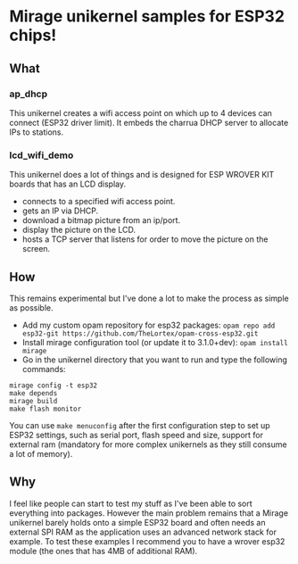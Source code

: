 # Mirage unikernel samples for ESP32 chips!

## What

### ap_dhcp

This unikernel creates a wifi access point on which up to 4 devices can connect (ESP32 driver limit). 
It embeds the charrua DHCP server to allocate IPs to stations.

### lcd_wifi_demo

This unikernel does a lot of things and is designed for ESP WROVER KIT boards that has an LCD display.
- connects to a specified wifi access point.
- gets an IP via DHCP.
- download a bitmap picture from an ip/port.
- display the picture on the LCD.
- hosts a TCP server that listens for order to move the picture on the screen.

## How

This remains experimental but I've done a lot to make the process as simple as possible.

* Add my custom opam repository for esp32 packages: 
`opam repo add esp32-git https://github.com/TheLortex/opam-cross-esp32.git`
* Install mirage configuration tool (or update it to 3.1.0+dev):
`opam install mirage`
* Go in the unikernel directory that you want to run and type the following commands:
```
mirage config -t esp32
make depends
mirage build
make flash monitor
```

You can use `make menuconfig` after the first configuration step to set up ESP32 settings, 
such as serial port, flash speed and size, support for external ram 
(mandatory for more complex unikernels as they still consume a lot of memory).

## Why

I feel like people can start to test my stuff as I've been able to sort everything into packages.
However the main problem remains that a Mirage unikernel barely holds onto a simple ESP32 board 
and often needs an external SPI RAM as the application uses an advanced network stack for example.
To test these examples I recommend you to have a wrover esp32 module (the ones that has 4MB of additional RAM). 
